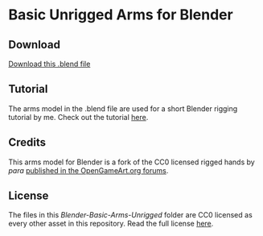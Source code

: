 # Basic Unrigged Arms for Blender

## Download

[Download this .blend file](https://github.com/narranoid/Shared-Resources-CC0/raw/master/Blender-Basic-Arms-Unrigged/Arms_for_Rigging.blend)

## Tutorial

The arms model in the .blend file are used for a short Blender rigging tutorial by me.
Check out the tutorial [here]().

## Credits

This arms model for Blender is a fork of the CC0 licensed rigged hands by *para* [published in the OpenGameArt.org forums](https://opengameart.org/content/fps-arms-rigged-only).

## License

The files in this *Blender-Basic-Arms-Unrigged* folder are CC0 licensed as every other asset in this repository.
Read the full license [here](https://github.com/narranoid/Shared-Resources-CC0/blob/master/LICENSE).
